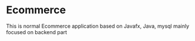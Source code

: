 # Ecommerce
This is normal Ecommerce application based on Javafx, Java, mysql mainly focused on backend part
